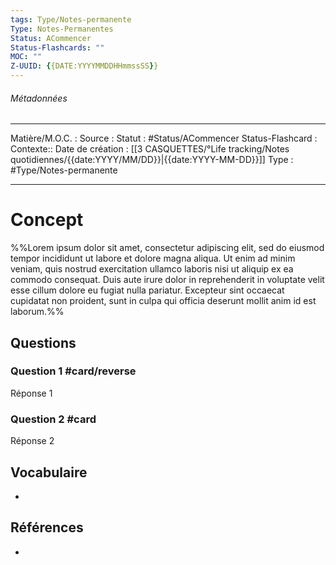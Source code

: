 ```yaml
---
tags: Type/Notes-permanente
Type: Notes-Permanentes
Status: ACommencer
Status-Flashcards: ""
MOC: ""
Z-UUID: {{DATE:YYYYMMDDHHmmssSS}}
---
```

###### Métadonnées
---
Matière/M.O.C. : 
Source : 
Statut : #Status/ACommencer 
Status-Flashcard :
Contexte:: 
Date de création : [[3 CASQUETTES/°Life tracking/Notes quotidiennes/{{date:YYYY/MM/DD}}|{{date:YYYY-MM-DD}}]]
Type : #Type/Notes-permanente 
--- -

# Concept
%%Lorem ipsum dolor sit amet, consectetur adipiscing elit, sed do eiusmod tempor incididunt ut labore et dolore magna aliqua. Ut enim ad minim veniam, quis nostrud exercitation ullamco laboris nisi ut aliquip ex ea commodo consequat. Duis aute irure dolor in reprehenderit in voluptate velit esse cillum dolore eu fugiat nulla pariatur. Excepteur sint occaecat cupidatat non proident, sunt in culpa qui officia deserunt mollit anim id est laborum.%%

## Questions
### Question 1 #card/reverse 
Réponse 1
### Question 2 #card 
Réponse 2

## Vocabulaire
<!-- Links to definition pages -->
- 

## Références
<!-- Links to pages not referenced in the content -->
- 
